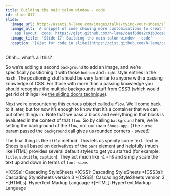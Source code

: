 ```yaml
---
title: Building the main talon window - code
id: slide-017
slide:
  :image_url: http://assets.h-lame.com/images/talks/tying-your-shoes/slides/017.jpg
  :image_alt: 'A snippet of code showing more customisations to creat the main Talon
    app layout. code: https://gist.github.com/h-lame/caaf6d8a2c91b3cce8fea05cc6b25d7a#file-slide-17-building-the-main-talon-window-rb'
  :image_title: 'Slide 17: Building the main talon window - code'
  :caption: "[Gist for code in slide](https://gist.github.com/h-lame/caaf6d8a2c91b3cce8fea05cc6b25d7a#file-slide-17-building-the-main-talon-window-rb)\n"
---
```

Ohhh… what’s all this?

So we’re adding a second `background` to add an image, and we’re specifically positioning it with those `bottom` and `right` style entries in the hash.  The positioning stuff should be very familiar to anyone with a passing knowledge of CSS.  For those with more than a passing knowledge you should recognise the multiple backgrounds stuff from CSS3 (which would get rid of things like [the sliding doors technique](https://alistapart.com/article/slidingdoors)).

Next we’re encountering this curious object called a `flow`.  We’ll come back to it later, but for now it’s enough to know that it’s a container that we can put other things in.  Note that we pass a block and everything in that block is evaluated in the context of that `flow`.  So by calling `background` here, we’re setting the background of the `flow`, not our main `Shoes.app`.  (The `curve` param passed the `background` call gives us rounded corners - sweet!)

The final thing is the `title` method.  This lets us specify some text.  Text in Shoes is all based on derivatives of the `para` element and helpfully (much like HTML) provides several default styles to get you started (for example: `title`, `subtitle`, `caption`).  They act much like `h1` - `h6` and simply scale the text up and down in terms of `font-size`.


*[CSSs]: Cascading StyleSheets
*[CSS]: Cascading StyleSheets
*[CSS3s]: Cascading StyleSheets version 3
*[CSS3]: Cascading StyleSheets version 3
*[HTMLs]: HyperText Markup Language
*[HTML]: HyperText Markup Language
